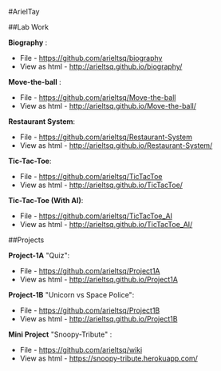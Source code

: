 #ArielTay

##Lab Work

**Biography** :
+ File - https://github.com/arieltsq/biography
+ View as html - http://arieltsq.github.io/biography/

**Move-the-ball** :
+ File - https://github.com/arieltsq/Move-the-ball
+ View as html - http://arieltsq.github.io/Move-the-ball/

**Restaurant System**:
+ File - https://github.com/arieltsq/Restaurant-System
+ View as html - http://arieltsq.github.io/Restaurant-System/

**Tic-Tac-Toe**:
+ File - https://github.com/arieltsq/TicTacToe
+ View as html - http://arieltsq.github.io/TicTacToe/

**Tic-Tac-Toe (With AI)**:
+ File - https://github.com/arieltsq/TicTacToe_AI
+ View as html - http://arieltsq.github.io/TicTacToe_AI/

##Projects

**Project-1A** "Quiz":
+ File - https://github.com/arieltsq/Project1A
+ View as html - http://arieltsq.github.io/Project1A

**Project-1B** "Unicorn vs Space Police":
+ File - https://github.com/arieltsq/Project1B
+ View as html - http://arieltsq.github.io/Project1B

**Mini Project** "Snoopy-Tribute" :
+ File - https://github.com/arieltsq/wiki
+ View as html - https://snoopy-tribute.herokuapp.com/
